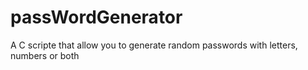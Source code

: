# passWordGenerator
A C scripte that allow you to generate random passwords with letters, numbers or both 
